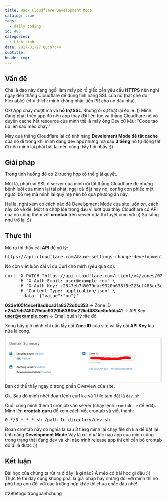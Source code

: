 ```yaml
---
title: Hack Cloudflare Development Mode
catalog: true
tags:
  - daily coding
id: 486
categories:
  - Linh tinh
date: 2017-01-27 00:07:44
subtitle:
header-img:
---
```


## Vấn đề

Chả là dạo này đang ngồi làm mấy pờ rồ giếc cần yêu cầu **HTTPS** nên nghĩ ngay đến thằng Cloudflare để dùng tính năng SSL của nó (bật chế độ Flexiable) (chú thích: mình không nhận tiền PR cho nó đâu nhá).<!--more-->

Ok! App chạy mượt mà và **hỗ trợ SSL**. Nhưng ôi sự thật lại éo le :)) Mình đang phát triển app đó nên app thay đổi liên tục và thằng Cloudflare nó vô duyên cache hết resource của mình thế là mấy ông Dev cứ kêu: "Code tao úp lên sao méo chạy."

May quá thằng Cloudflare lại có tính năng **Develoment Mode để tắt cache** của nó đi trong khi mình đang dev app nhưng mà sau **3 tiếng** nó tự động tắt đi nên mình lại phải bật lại nên cũng thấy hơi nhầy :))

## Giải pháp

Trong tình huống đó có 2 trường hợp có thể giải quyết.

Một là, phải cài SSL ở server của mình rồi tắt thằng Cloudflare đi, nhưng bệnh lười của mình lại tái phát, ngại cài đặt này nọ, config con phiếc mệt người bỏ mẹ mà mình lại quý mẹ nên bỏ qua phương án này.

Hai là, nghĩ xem có cách nào để Development Mode của site luôn _on_, cách này có vẻ dễ. Một tia chớp lóe trong đầu vì lướt qua thấy Cloudflare có API của nó cộng thêm với **crontab** trên server nữa thì tuyệt cmn vời :)) Sự sống như trở lại :))

## Thực thi

Mò ra thì thấy cái **API** để xử lý:

<pre>https://api.cloudflare.com/#zone-settings-change-development-mode-setting</pre>

Nó còn viết luôn cái ví dụ Curl cho mình (yêu quá cơ):

<pre>
curl -X PATCH "https://api.cloudflare.com/client/v4/zones/023e105f4ecef8ad9ca31a8372d0c353/settings/development_mode" \
     -H "X-Auth-Email: user@example.com" \
     -H "X-Auth-Key: c2547eb745079dac9320b638f5e225cf483cc5cfdda41" \
     -H "Content-Type: application/json" \
     --data '{"value":"on"}'
</pre>

**023e105f4ecef8ad9ca31a8372d0c353** -> Zone ID
**c2547eb745079dac9320b638f5e225cf483cc5cfdda41** -> API Key
**user@example.com** -> Email quản lý site đó.

Xong bây giờ mình chỉ cần lấy cái **Zone ID** của site và lấy cái **API Key** kia nữa là xong.

![](../media/cloudflare-zoneid.png)
Bạn có thế thấy ngay ở trong phần Overview của site.

Ok. Sau đó mình nhét đoạn lệnh curl kia và 1 file tạm đặt là `dev.sh`

Cuối cùng mình thêm 1 cronjob vào server (chạy lệnh `crontab -e` để edit).
Mình lên **crontab.guru** để xem cách viết crontab và viết thành:

<pre>
0 */3 * * * sh /path_to_directory/dev.sh
</pre>

Đoạn crontab này có nghĩa là sau 3 tiếng mình lại chạy file sh kia để bật lại tính năng **Development Mode**.Vậy là coi như lúc nào app của mình cũng trong trạng thái đang dev và khi nào mình release app thì chỉ cần bỏ crontab đó đi là được :))

## Kết luận

Bài học của chúng ta rút ra ở đây là gì nào? À méo có bài học gì đâu :)) Thực tế thì đây cũng không phải là giải pháp hay nhưng đối với mình thì nó phù hợp còn đối với các trường hợp khác thì chưa chắc đâu nhé!

#29tetngoitrongbanhchung